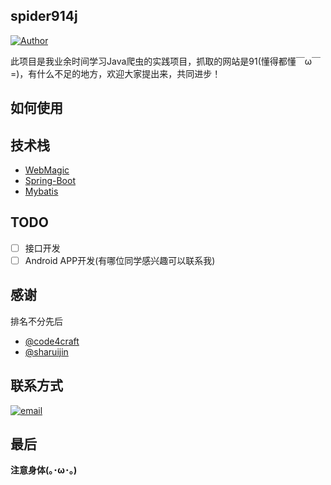 ## spider914j

[![Author](https://img.shields.io/badge/Author-TGhoul-blue.svg)](https://github.com/TGhoul)

此项目是我业余时间学习Java爬虫的实践项目，抓取的网站是91(懂得都懂￣ω￣=)，有什么不足的地方，欢迎大家提出来，共同进步！

## 如何使用

## 技术栈
- [WebMagic](https://github.com/code4craft/webmagic)
- [Spring-Boot](https://github.com/spring-projects/spring-boot)
- [Mybatis](https://github.com/mybatis/mybatis-3)

## TODO
- [ ] 接口开发
- [ ] Android APP开发(有哪位同学感兴趣可以联系我)

## 感谢
排名不分先后<br>
- [@code4craft](https://github.com/code4craft)
- [@sharuijin](https://github.com/sharuijin/91)

## 联系方式
[![email](https://img.shields.io/badge/Email-649269913%40qq.com-blue.svg)]()

## 最后
**注意身体(｡･ω･｡)**

